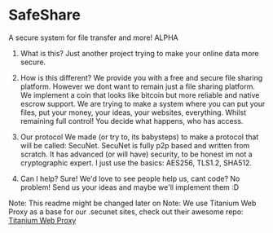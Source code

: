 # SafeShare
A secure system for file transfer and more! ALPHA

1. What is this?
  Just another project trying to make your online data more secure.
  
2. How is this different?
  We provide you with a free and secure file sharing platform. However we dont want to remain just a file sharing platform.
  We implement a coin that looks like bitcoin but more reliable and native escrow support.
  We are trying to make a system where you can put your files, put your money, your ideas, your websites, everything. Whilst remaining full control!
  You decide what happens, who has access.

3. Our protocol
  We made (or try to, its babysteps) to make a protocol that will be called: SecuNet.
  SecuNet is fully p2p based and written from scratch. It has advanced (or will have) security, to be honest im not a cryptographic expert. I just use the basics: AES256, TLS1.2, SHA512.
  
4. Can I help?
  Sure! We'd love to see people help us, cant code? No problem! Send us your ideas and maybe we'll implement them :D
  
Note: This readme might be changed later on
Note: We use Titanium Web Proxy as a base for our .secunet sites, check out their awesome repo: <a href="https://github.com/justcoding121/Titanium-Web-Proxy"> Titanium Web Proxy </a>

